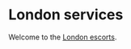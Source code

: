 # London services
Welcome to the <a href="http://blacklabellondon.co.uk/escorts.html">London escorts</a>.
